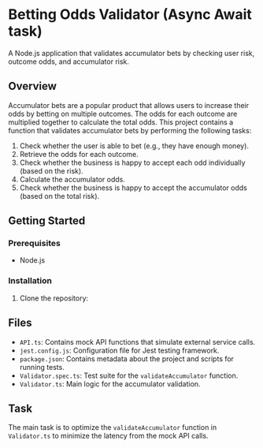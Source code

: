 # Betting Odds Validator (Async Await task)

A Node.js application that validates accumulator bets by checking user risk, outcome odds, and accumulator risk.

## Overview

Accumulator bets are a popular product that allows users to increase their odds by betting on multiple outcomes. The odds for each outcome are multiplied together to calculate the total odds. This project contains a function that validates accumulator bets by performing the following tasks:

1. Check whether the user is able to bet (e.g., they have enough money).
2. Retrieve the odds for each outcome.
3. Check whether the business is happy to accept each odd individually (based on the risk).
4. Calculate the accumulator odds.
5. Check whether the business is happy to accept the accumulator odds (based on the total risk).

## Getting Started

### Prerequisites

- Node.js

### Installation

1. Clone the repository:

## Files

- `API.ts`: Contains mock API functions that simulate external service calls.
- `jest.config.js`: Configuration file for Jest testing framework.
- `package.json`: Contains metadata about the project and scripts for running tests.
- `Validator.spec.ts`: Test suite for the `validateAccumulator` function.
- `Validator.ts`: Main logic for the accumulator validation.

## Task

The main task is to optimize the `validateAccumulator` function in `Validator.ts` to minimize the latency from the mock API calls.
